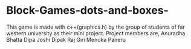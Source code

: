 # Block-Games-dots-and-boxes-
This game is made with c++(graphics.h) by the group of students of far western university as their mini project.
Project members are,
    Anuradha Bhatta
    Dipa Joshi
    Dipak Raj Giri
    Menuka Paneru
